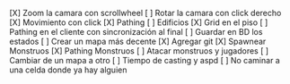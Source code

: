 
[X] Zoom la camara con scrollwheel
[ ] Rotar la camara con click derecho
[X] Movimiento con click
[X] Pathing
[ ] Edificios
[X] Grid en el piso
[ ] Pathing en el cliente con sincronización al final
[ ] Guardar en BD los estados
[ ] Crear un mapa más decente
[X] Agregar git
[X] Spawnear Monstruos 
[X] Pathing Monstruos 
[ ] Atacar monstruos y jugadores
[ ] Cambiar de un mapa a otro
[ ] Tiempo de casting y aspd
[ ] No caminar a una celda donde ya hay alguien 
